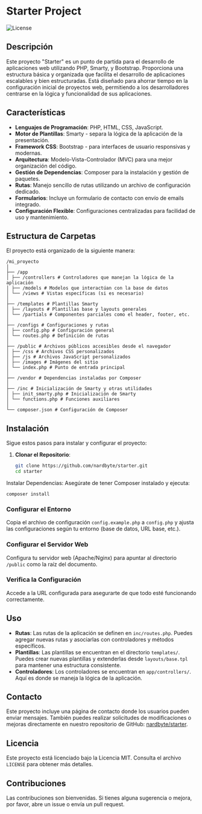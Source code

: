 # Starter Project

![License](https://img.shields.io/badge/license-MIT-blue.svg)

## Descripción

Este proyecto "Starter" es un punto de partida para el desarrollo de aplicaciones web utilizando PHP, Smarty, y Bootstrap. Proporciona una estructura básica y organizada que facilita el desarrollo de aplicaciones escalables y bien estructuradas. Está diseñado para ahorrar tiempo en la configuración inicial de proyectos web, permitiendo a los desarrolladores centrarse en la lógica y funcionalidad de sus aplicaciones.

## Características

- **Lenguajes de Programación**: PHP, HTML, CSS, JavaScript.
- **Motor de Plantillas**: Smarty - separa la lógica de la aplicación de la presentación.
- **Framework CSS**: Bootstrap - para interfaces de usuario responsivas y modernas.
- **Arquitectura**: Modelo-Vista-Controlador (MVC) para una mejor organización del código.
- **Gestión de Dependencias**: Composer para la instalación y gestión de paquetes.
- **Rutas**: Manejo sencillo de rutas utilizando un archivo de configuración dedicado.
- **Formularios**: Incluye un formulario de contacto con envío de emails integrado.
- **Configuración Flexible**: Configuraciones centralizadas para facilidad de uso y mantenimiento.

## Estructura de Carpetas

El proyecto está organizado de la siguiente manera:

``` your tree
/mi_proyecto
│
├── /app
│ ├── /controllers # Controladores que manejan la lógica de la aplicación
│ ├── /models # Modelos que interactúan con la base de datos
│ └── /views # Vistas específicas (si es necesario)
│
├── /templates # Plantillas Smarty
│ ├── /layouts # Plantillas base y layouts generales
│ └── /partials # Componentes parciales como el header, footer, etc.
│
├── /configs # Configuraciones y rutas
│ ├── config.php # Configuración general
│ └── routes.php # Definición de rutas
│
├── /public # Archivos públicos accesibles desde el navegador
│ ├── /css # Archivos CSS personalizados
│ ├── /js # Archivos JavaScript personalizados
│ ├── /images # Imágenes del sitio
│ └── index.php # Punto de entrada principal
│
├── /vendor # Dependencias instaladas por Composer
│
├── /inc # Inicialización de Smarty y otras utilidades
│ ├── init_smarty.php # Inicialización de Smarty
│ └── functions.php # Funciones auxiliares
│
└── composer.json # Configuración de Composer
```

## Instalación

Sigue estos pasos para instalar y configurar el proyecto:

1. **Clonar el Repositorio**:
   ```bash
   git clone https://github.com/nardbyte/starter.git
   cd starter

Instalar Dependencias:
Asegúrate de tener Composer instalado y ejecuta:
```
composer install
```
### Configurar el Entorno

Copia el archivo de configuración `config.example.php` a `config.php` y ajusta las configuraciones según tu entorno (base de datos, URL base, etc.).

### Configurar el Servidor Web

Configura tu servidor web (Apache/Nginx) para apuntar al directorio `/public` como la raíz del documento.

### Verifica la Configuración

Accede a la URL configurada para asegurarte de que todo esté funcionando correctamente.

## Uso

- **Rutas**: Las rutas de la aplicación se definen en `inc/routes.php`. Puedes agregar nuevas rutas y asociarlas con controladores y métodos específicos.
- **Plantillas**: Las plantillas se encuentran en el directorio `templates/`. Puedes crear nuevas plantillas y extenderlas desde `layouts/base.tpl` para mantener una estructura consistente.
- **Controladores**: Los controladores se encuentran en `app/controllers/`. Aquí es donde se maneja la lógica de la aplicación.

## Contacto

Este proyecto incluye una página de contacto donde los usuarios pueden enviar mensajes. También puedes realizar solicitudes de modificaciones o mejoras directamente en nuestro repositorio de GitHub: [nardbyte/starter](https://github.com/nardbyte/starter).

## Licencia

Este proyecto está licenciado bajo la Licencia MIT. Consulta el archivo `LICENSE` para obtener más detalles.

## Contribuciones

Las contribuciones son bienvenidas. Si tienes alguna sugerencia o mejora, por favor, abre un issue o envía un pull request.
